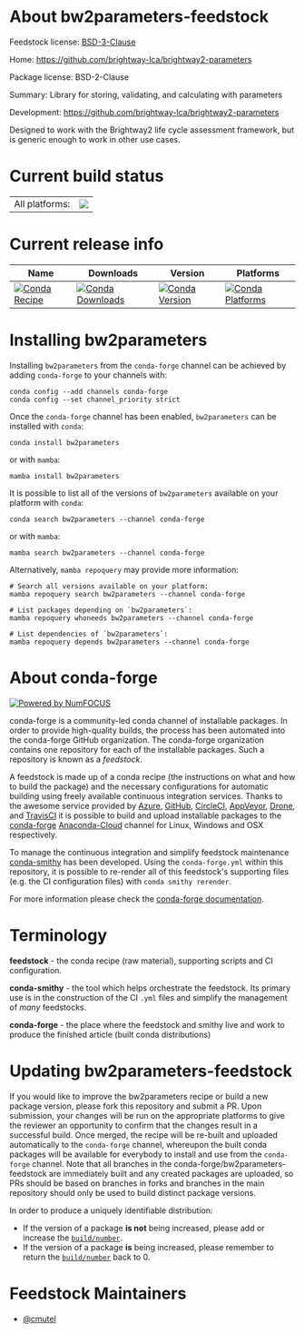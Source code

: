 About bw2parameters-feedstock
=============================

Feedstock license: [BSD-3-Clause](https://github.com/conda-forge/bw2parameters-feedstock/blob/main/LICENSE.txt)

Home: https://github.com/brightway-lca/brightway2-parameters

Package license: BSD-2-Clause

Summary: Library for storing, validating, and calculating with parameters

Development: https://github.com/brightway-lca/brightway2-parameters

Designed to work with the Brightway2 life cycle assessment framework, but is
generic enough to work in other use cases.


Current build status
====================


<table><tr><td>All platforms:</td>
    <td>
      <a href="https://dev.azure.com/conda-forge/feedstock-builds/_build/latest?definitionId=17194&branchName=main">
        <img src="https://dev.azure.com/conda-forge/feedstock-builds/_apis/build/status/bw2parameters-feedstock?branchName=main">
      </a>
    </td>
  </tr>
</table>

Current release info
====================

| Name | Downloads | Version | Platforms |
| --- | --- | --- | --- |
| [![Conda Recipe](https://img.shields.io/badge/recipe-bw2parameters-green.svg)](https://anaconda.org/conda-forge/bw2parameters) | [![Conda Downloads](https://img.shields.io/conda/dn/conda-forge/bw2parameters.svg)](https://anaconda.org/conda-forge/bw2parameters) | [![Conda Version](https://img.shields.io/conda/vn/conda-forge/bw2parameters.svg)](https://anaconda.org/conda-forge/bw2parameters) | [![Conda Platforms](https://img.shields.io/conda/pn/conda-forge/bw2parameters.svg)](https://anaconda.org/conda-forge/bw2parameters) |

Installing bw2parameters
========================

Installing `bw2parameters` from the `conda-forge` channel can be achieved by adding `conda-forge` to your channels with:

```
conda config --add channels conda-forge
conda config --set channel_priority strict
```

Once the `conda-forge` channel has been enabled, `bw2parameters` can be installed with `conda`:

```
conda install bw2parameters
```

or with `mamba`:

```
mamba install bw2parameters
```

It is possible to list all of the versions of `bw2parameters` available on your platform with `conda`:

```
conda search bw2parameters --channel conda-forge
```

or with `mamba`:

```
mamba search bw2parameters --channel conda-forge
```

Alternatively, `mamba repoquery` may provide more information:

```
# Search all versions available on your platform:
mamba repoquery search bw2parameters --channel conda-forge

# List packages depending on `bw2parameters`:
mamba repoquery whoneeds bw2parameters --channel conda-forge

# List dependencies of `bw2parameters`:
mamba repoquery depends bw2parameters --channel conda-forge
```


About conda-forge
=================

[![Powered by
NumFOCUS](https://img.shields.io/badge/powered%20by-NumFOCUS-orange.svg?style=flat&colorA=E1523D&colorB=007D8A)](https://numfocus.org)

conda-forge is a community-led conda channel of installable packages.
In order to provide high-quality builds, the process has been automated into the
conda-forge GitHub organization. The conda-forge organization contains one repository
for each of the installable packages. Such a repository is known as a *feedstock*.

A feedstock is made up of a conda recipe (the instructions on what and how to build
the package) and the necessary configurations for automatic building using freely
available continuous integration services. Thanks to the awesome service provided by
[Azure](https://azure.microsoft.com/en-us/services/devops/), [GitHub](https://github.com/),
[CircleCI](https://circleci.com/), [AppVeyor](https://www.appveyor.com/),
[Drone](https://cloud.drone.io/welcome), and [TravisCI](https://travis-ci.com/)
it is possible to build and upload installable packages to the
[conda-forge](https://anaconda.org/conda-forge) [Anaconda-Cloud](https://anaconda.org/)
channel for Linux, Windows and OSX respectively.

To manage the continuous integration and simplify feedstock maintenance
[conda-smithy](https://github.com/conda-forge/conda-smithy) has been developed.
Using the ``conda-forge.yml`` within this repository, it is possible to re-render all of
this feedstock's supporting files (e.g. the CI configuration files) with ``conda smithy rerender``.

For more information please check the [conda-forge documentation](https://conda-forge.org/docs/).

Terminology
===========

**feedstock** - the conda recipe (raw material), supporting scripts and CI configuration.

**conda-smithy** - the tool which helps orchestrate the feedstock.
                   Its primary use is in the construction of the CI ``.yml`` files
                   and simplify the management of *many* feedstocks.

**conda-forge** - the place where the feedstock and smithy live and work to
                  produce the finished article (built conda distributions)


Updating bw2parameters-feedstock
================================

If you would like to improve the bw2parameters recipe or build a new
package version, please fork this repository and submit a PR. Upon submission,
your changes will be run on the appropriate platforms to give the reviewer an
opportunity to confirm that the changes result in a successful build. Once
merged, the recipe will be re-built and uploaded automatically to the
`conda-forge` channel, whereupon the built conda packages will be available for
everybody to install and use from the `conda-forge` channel.
Note that all branches in the conda-forge/bw2parameters-feedstock are
immediately built and any created packages are uploaded, so PRs should be based
on branches in forks and branches in the main repository should only be used to
build distinct package versions.

In order to produce a uniquely identifiable distribution:
 * If the version of a package **is not** being increased, please add or increase
   the [``build/number``](https://docs.conda.io/projects/conda-build/en/latest/resources/define-metadata.html#build-number-and-string).
 * If the version of a package **is** being increased, please remember to return
   the [``build/number``](https://docs.conda.io/projects/conda-build/en/latest/resources/define-metadata.html#build-number-and-string)
   back to 0.

Feedstock Maintainers
=====================

* [@cmutel](https://github.com/cmutel/)

